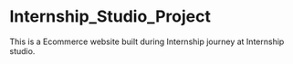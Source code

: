 # Internship_Studio_Project
This is  a Ecommerce website built during Internship journey at Internship studio.
